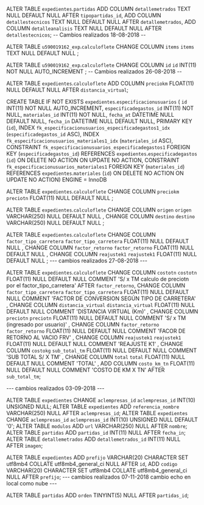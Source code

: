 ALTER TABLE `expedientes`.`partidas` 
ADD COLUMN `detallemetrados` TEXT NULL DEFAULT NULL AFTER `tipopartidas_id`,
ADD COLUMN `detallestecnicos` TEXT NULL DEFAULT NULL AFTER `detallemetrados`,
ADD COLUMN `detalleanalisis` TEXT NULL DEFAULT NULL AFTER `detallestecnicos`;
-- Cambios realizados 18-08-2018 --

ALTER TABLE `u590019162_exp`.`calculoflete` 
CHANGE COLUMN `items` `items` TEXT NULL DEFAULT NULL ;

ALTER TABLE `u590019162_exp`.`calculoflete` 
CHANGE COLUMN `id` `id` INT(11) NOT NULL AUTO_INCREMENT ;
-- Cambios realizados 26-08-2018 --


ALTER TABLE `expedientes`.`calculoflete` 
ADD COLUMN `preciokm` FLOAT(11) NULL DEFAULT NULL AFTER `distancia_virtual`;

CREATE TABLE IF NOT EXISTS `expedientes`.`especificacionusuarios` (
  `id` INT(11) NOT NULL AUTO_INCREMENT,
  `especificadegastos_id` INT(11) NOT NULL,
  `materiales_id` INT(11) NOT NULL,
  `fecha_at` DATETIME NULL DEFAULT NULL,
  `fecha_in` DATETIME NULL DEFAULT NULL,
  PRIMARY KEY (`id`),
  INDEX `fk_especificacionusuarios_especificadegastos1_idx` (`especificadegastos_id` ASC),
  INDEX `fk_especificacionusuarios_materiales1_idx` (`materiales_id` ASC),
  CONSTRAINT `fk_especificacionusuarios_especificadegastos1`
    FOREIGN KEY (`especificadegastos_id`)
    REFERENCES `expedientes`.`especificadegastos` (`id`)
    ON DELETE NO ACTION
    ON UPDATE NO ACTION,
  CONSTRAINT `fk_especificacionusuarios_materiales1`
    FOREIGN KEY (`materiales_id`)
    REFERENCES `expedientes`.`materiales` (`id`)
    ON DELETE NO ACTION
    ON UPDATE NO ACTION)
ENGINE = InnoDB

ALTER TABLE `expedientes`.`calculoflete` 
CHANGE COLUMN `preciokm` `preciotn` FLOAT(11) NULL DEFAULT NULL ;

ALTER TABLE `expedientes`.`calculoflete` 
CHANGE COLUMN `origen` `origen` VARCHAR(250) NULL DEFAULT NULL ,
CHANGE COLUMN `destino` `destino` VARCHAR(250) NULL DEFAULT NULL ;

ALTER TABLE `expedientes`.`calculoflete` 
CHANGE COLUMN `factor_tipo_carretera` `factor_tipo_carretera` FLOAT(11) NULL DEFAULT NULL ,
CHANGE COLUMN `factor_retorno` `factor_retorno` FLOAT(11) NULL DEFAULT NULL ,
CHANGE COLUMN `reajustek1` `reajustek1` FLOAT(11) NULL DEFAULT NULL ;
--- cambios realizados 27-08-2018 ---


ALTER TABLE `expedientes`.`calculoflete` 
CHANGE COLUMN `costotn` `costotn` FLOAT(11) NULL DEFAULT NULL COMMENT 'S/ x TM calculo de preciotn por el factor_tipo_carretera' AFTER `factor_retorno`,
CHANGE COLUMN `factor_tipo_carretera` `factor_tipo_carretera` FLOAT(11) NULL DEFAULT NULL COMMENT 'FACTOR DE CONVERSION SEGÚN TIPO DE CARRETERA' ,
CHANGE COLUMN `distancia_virtual` `distancia_virtual` FLOAT(11) NULL DEFAULT NULL COMMENT 'DISTANCIA VIRTUAL (Km)' ,
CHANGE COLUMN `preciotn` `preciotn` FLOAT(11) NULL DEFAULT NULL COMMENT 'S/ x TM (ingresado por usuario)' ,
CHANGE COLUMN `factor_retorno` `factor_retorno` FLOAT(11) NULL DEFAULT NULL COMMENT 'FACOR DE RETORNO AL VACIO FRV' ,
CHANGE COLUMN `reajustek1` `reajustek1` FLOAT(11) NULL DEFAULT NULL COMMENT 'REAJUSTE K1' ,
CHANGE COLUMN `costokg` `sub_total_tm` FLOAT(11) NULL DEFAULT NULL COMMENT 'SUB TOTAL S/ X TM' ,
CHANGE COLUMN `total` `total` FLOAT(11) NULL DEFAULT NULL COMMENT 'TOTAL' ,
ADD COLUMN `costo_km_tn` FLOAT(11) NULL DEFAULT NULL COMMENT 'COSTO DE KM X TN' AFTER `sub_total_tm`;

--- cambios realizados 03-09-2018 ---

ALTER TABLE `expedientes` CHANGE `aclempresas_id` `aclempresas_id` INT(10) UNSIGNED NULL;
ALTER TABLE `expedientes` ADD `referencia_nombre` VARCHAR(250) NULL AFTER `aclempresas_id`;
ALTER TABLE `expedientes` CHANGE `aclempresas_id` `aclempresas_id` INT(10) UNSIGNED NULL DEFAULT '0';
ALTER TABLE `modulos` ADD `url` VARCHAR(250) NULL AFTER `nombre`;
ALTER TABLE `partidas` ADD `partidas_id` INT(11) NULL AFTER `fecha_in`;
ALTER TABLE `detallemetrados` ADD `detallemetrados_id` INT(11) NULL AFTER `imagen`;

ALTER TABLE `expedientes` ADD `prefijo` VARCHAR(20) CHARACTER SET utf8mb4 COLLATE utf8mb4_general_ci NULL AFTER `id`, ADD `codigo` VARCHAR(20) CHARACTER SET utf8mb4 COLLATE utf8mb4_general_ci NULL AFTER `prefijo`;
--- cambios realizados 07-11-2018  cambio echo en local como nube ---

ALTER TABLE `partidas` ADD `orden` TINYINT(5) NULL AFTER `partidas_id`;